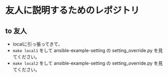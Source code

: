 # 友人に説明するためのレポジトリ

## to 友人

- localに引っ張ってきて、
- `make local1` をして ansible-example-setting の setting_override.py を見てください。
- `make local2` をして ansible-example-setting の setting_override.py を見てください。
